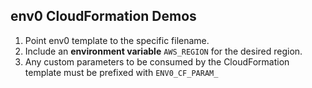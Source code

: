 ## env0 CloudFormation Demos
1. Point env0 template to the specific filename.
2. Include an **environment variable** `AWS_REGION` for the desired region.
3. Any custom parameters to be consumed by the CloudFormation template must be prefixed with `ENV0_CF_PARAM_`